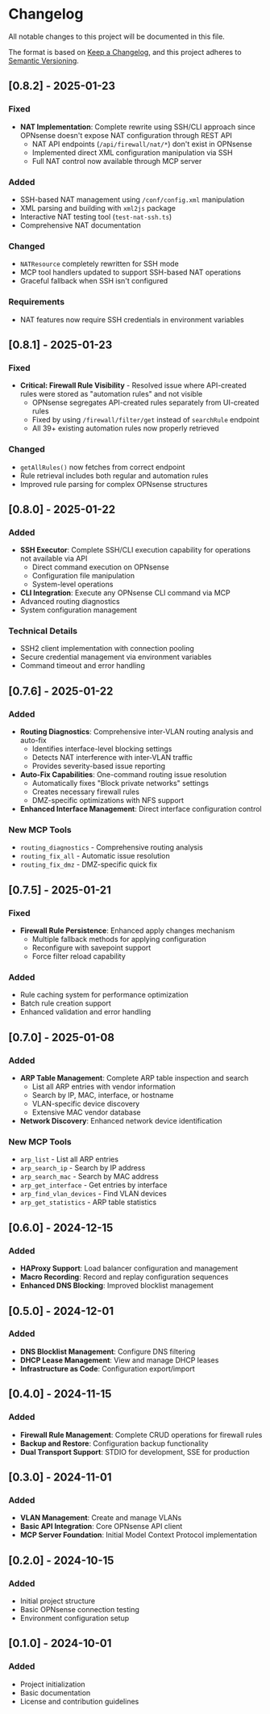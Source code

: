 # Changelog

All notable changes to this project will be documented in this file.

The format is based on [Keep a Changelog](https://keepachangelog.com/en/1.0.0/),
and this project adheres to [Semantic Versioning](https://semver.org/spec/v2.0.0.html).

## [0.8.2] - 2025-01-23

### Fixed
- **NAT Implementation**: Complete rewrite using SSH/CLI approach since OPNsense doesn't expose NAT configuration through REST API
  - NAT API endpoints (`/api/firewall/nat/*`) don't exist in OPNsense
  - Implemented direct XML configuration manipulation via SSH
  - Full NAT control now available through MCP server

### Added
- SSH-based NAT management using `/conf/config.xml` manipulation
- XML parsing and building with `xml2js` package
- Interactive NAT testing tool (`test-nat-ssh.ts`)
- Comprehensive NAT documentation

### Changed
- `NATResource` completely rewritten for SSH mode
- MCP tool handlers updated to support SSH-based NAT operations
- Graceful fallback when SSH isn't configured

### Requirements
- NAT features now require SSH credentials in environment variables

## [0.8.1] - 2025-01-23

### Fixed
- **Critical: Firewall Rule Visibility** - Resolved issue where API-created rules were stored as "automation rules" and not visible
  - OPNsense segregates API-created rules separately from UI-created rules
  - Fixed by using `/firewall/filter/get` instead of `searchRule` endpoint
  - All 39+ existing automation rules now properly retrieved

### Changed
- `getAllRules()` now fetches from correct endpoint
- Rule retrieval includes both regular and automation rules
- Improved rule parsing for complex OPNsense structures

## [0.8.0] - 2025-01-22

### Added
- **SSH Executor**: Complete SSH/CLI execution capability for operations not available via API
  - Direct command execution on OPNsense
  - Configuration file manipulation
  - System-level operations
- **CLI Integration**: Execute any OPNsense CLI command via MCP
- Advanced routing diagnostics
- System configuration management

### Technical Details
- SSH2 client implementation with connection pooling
- Secure credential management via environment variables
- Command timeout and error handling

## [0.7.6] - 2025-01-22

### Added
- **Routing Diagnostics**: Comprehensive inter-VLAN routing analysis and auto-fix
  - Identifies interface-level blocking settings
  - Detects NAT interference with inter-VLAN traffic
  - Provides severity-based issue reporting
- **Auto-Fix Capabilities**: One-command routing issue resolution
  - Automatically fixes "Block private networks" settings
  - Creates necessary firewall rules
  - DMZ-specific optimizations with NFS support
- **Enhanced Interface Management**: Direct interface configuration control

### New MCP Tools
- `routing_diagnostics` - Comprehensive routing analysis
- `routing_fix_all` - Automatic issue resolution
- `routing_fix_dmz` - DMZ-specific quick fix

## [0.7.5] - 2025-01-21

### Fixed
- **Firewall Rule Persistence**: Enhanced apply changes mechanism
  - Multiple fallback methods for applying configuration
  - Reconfigure with savepoint support
  - Force filter reload capability

### Added
- Rule caching system for performance optimization
- Batch rule creation support
- Enhanced validation and error handling

## [0.7.0] - 2025-01-08

### Added
- **ARP Table Management**: Complete ARP table inspection and search
  - List all ARP entries with vendor information
  - Search by IP, MAC, interface, or hostname
  - VLAN-specific device discovery
  - Extensive MAC vendor database
- **Network Discovery**: Enhanced network device identification

### New MCP Tools
- `arp_list` - List all ARP entries
- `arp_search_ip` - Search by IP address
- `arp_search_mac` - Search by MAC address
- `arp_get_interface` - Get entries by interface
- `arp_find_vlan_devices` - Find VLAN devices
- `arp_get_statistics` - ARP table statistics

## [0.6.0] - 2024-12-15

### Added
- **HAProxy Support**: Load balancer configuration and management
- **Macro Recording**: Record and replay configuration sequences
- **Enhanced DNS Blocking**: Improved blocklist management

## [0.5.0] - 2024-12-01

### Added
- **DNS Blocklist Management**: Configure DNS filtering
- **DHCP Lease Management**: View and manage DHCP leases
- **Infrastructure as Code**: Configuration export/import

## [0.4.0] - 2024-11-15

### Added
- **Firewall Rule Management**: Complete CRUD operations for firewall rules
- **Backup and Restore**: Configuration backup functionality
- **Dual Transport Support**: STDIO for development, SSE for production

## [0.3.0] - 2024-11-01

### Added
- **VLAN Management**: Create and manage VLANs
- **Basic API Integration**: Core OPNsense API client
- **MCP Server Foundation**: Initial Model Context Protocol implementation

## [0.2.0] - 2024-10-15

### Added
- Initial project structure
- Basic OPNsense connection testing
- Environment configuration setup

## [0.1.0] - 2024-10-01

### Added
- Project initialization
- Basic documentation
- License and contribution guidelines